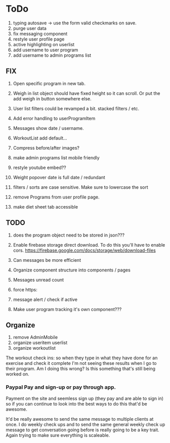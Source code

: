 # ToDo

1. typing autosave -> use the form valid checkmarks on save.
1. purge user data
1. fix messaging component
1. restyle user profile page
1. active highlighting on userlist
1. add username to user program
1. add username to admin programs list

## FIX
1. Open specific program in new tab.
1. Weigh in list object should have fixed height so it can scroll. Or put the add weigh in button somewhere else.
1. User list filters could be revamped a bit. stacked filters / etc.
1. Add error handling to userProgramItem
1. Messages show date / username.
1. WorkoutList add default...
1. Compress before/after images?
1. make admin programs list mobile friendly
1. restyle youtube embed??

1. Weight popover date is full date / redundant
1. filters / sorts are case sensitive. Make sure to lowercase the sort
1. remove Programs from user profile page.
1. make diet sheet tab accessible

## TODO
1. does the program object need to be stored in json???
1. Enable firebase storage direct download. To do this you'll have to enable cors. https://firebase.google.com/docs/storage/web/download-files
1. Can messages be more efficient
1. Organize component structure into components / pages
1. Messages unread count
1. force https:
1. message alert / check if active

1. Make user program tracking it's own component???

## Organize

1. remove AdminMobile
1. organize useritem userlist
1. organize workoutlist


The workout check ins: so when they type in what they have done for an exercise and check it complete I'm not seeing these results when I go to their program. Am I doing this wrong? Is this something that's still being worked on.

### Paypal Pay and sign-up or pay through app.
Payment on the site and seemless sign up (they pay and are able to sign in) so if you can continue to look into the best ways to do this that'd be awesome.


It'd be really awesome to send the same message to multiple clients at once. I do weekly check ups and to send the same general weekly check up message to get conversation going before is really going to be a key trait. Again trying to make sure everything is scaleable.
